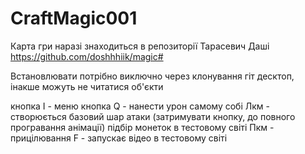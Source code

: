 # CraftMagic001

Карта гри наразі знаходиться в репозиторії Тарасевич Даші https://github.com/doshhhiik/magic#

Встановлювати потрібно виключно через клонування гіт десктоп, інакше можуть не читатися об'єкти

кнопка I - меню
кнопка Q - нанести урон самому собі
Лкм -  створюється базовий шар атаки (затримувати кнопку, до повного програвання анімації)
підбір монеток в тестовому світі
Пкм - прицілювання
F - запускає відео в тестовому світі
